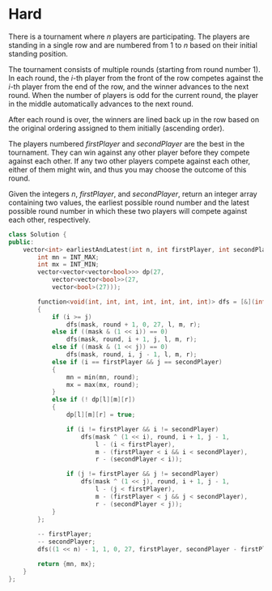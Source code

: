 # Hard

There is a tournament where $n$ players are participating. The players are standing in a single row and are numbered from $1$ to $n$ based on their initial standing position.

The tournament consists of multiple rounds (starting from round number 1). In each round, the $i$-th player from the front of the row competes against the $i$-th player from the end of the row, and the winner advances to the next round. When the number of players is odd for the current round, the player in the middle automatically advances to the next round.

After each round is over, the winners are lined back up in the row based on the original ordering assigned to them initially (ascending order).

The players numbered $firstPlayer$ and $secondPlayer$ are the best in the tournament. They can win against any other player before they compete against each other. If any two other players compete against each other, either of them might win, and thus you may choose the outcome of this round.

Given the integers $n$, $firstPlayer$, and $secondPlayer$, return an integer array containing two values, the earliest possible round number and the latest possible round number in which these two players will compete against each other, respectively.

```cpp
class Solution {
public:
    vector<int> earliestAndLatest(int n, int firstPlayer, int secondPlayer) {
        int mn = INT_MAX;
        int mx = INT_MIN;
        vector<vector<vector<bool>>> dp(27, 
            vector<vector<bool>>(27, 
            vector<bool>(27)));

        function<void(int, int, int, int, int, int, int)> dfs = [&](int mask, int round, int i, int j, int l, int m, int r) -> void
        {
            if (i >= j)
                dfs(mask, round + 1, 0, 27, l, m, r);
            else if ((mask & (1 << i)) == 0)
                dfs(mask, round, i + 1, j, l, m, r);
            else if ((mask & (1 << j)) == 0)
                dfs(mask, round, i, j - 1, l, m, r);
            else if (i == firstPlayer && j == secondPlayer)
            {
                mn = min(mn, round);
                mx = max(mx, round);
            }
            else if (! dp[l][m][r])
            {
                dp[l][m][r] = true;

                if (i != firstPlayer && i != secondPlayer)
                    dfs(mask ^ (1 << i), round, i + 1, j - 1, 
                        l - (i < firstPlayer), 
                        m - (firstPlayer < i && i < secondPlayer), 
                        r - (secondPlayer < i));

                if (j != firstPlayer && j != secondPlayer)
                    dfs(mask ^ (1 << j), round, i + 1, j - 1, 
                        l - (j < firstPlayer), 
                        m - (firstPlayer < j && j < secondPlayer), 
                        r - (secondPlayer < j));
            }
        };
        
        -- firstPlayer;
        -- secondPlayer;
        dfs((1 << n) - 1, 1, 0, 27, firstPlayer, secondPlayer - firstPlayer - 1, n - secondPlayer - 1);

        return {mn, mx};
    }
};
```
